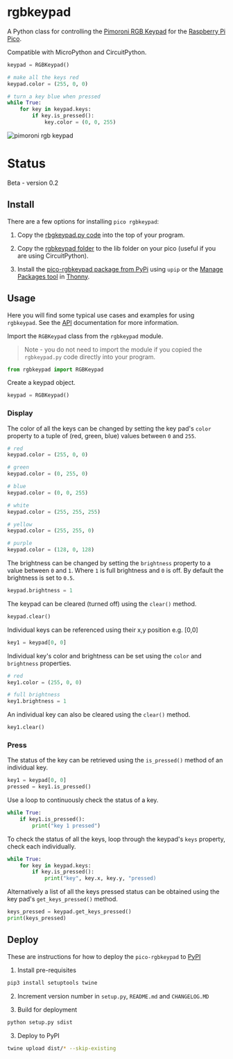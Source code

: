# rgbkeypad

A Python class for controlling the [Pimoroni RGB Keypad](https://shop.pimoroni.com/products/pico-rgb-keypad-base) for the [Raspberry Pi Pico](https://www.raspberrypi.org/documentation/pico/getting-started/).

Compatible with MicroPython and CircuitPython.

```python
keypad = RGBKeypad()

# make all the keys red
keypad.color = (255, 0, 0)

# turn a key blue when pressed
while True:
    for key in keypad.keys:
        if key.is_pressed():
            key.color = (0, 0, 255)
```

![pimoroni rgb keypad](https://cdn.shopify.com/s/files/1/0174/1800/products/pico-addons-2_1024x1024.jpg?v=1611177905)

# Status

Beta - version 0.2

## Install

There are a few options for installing `pico rgbkeypad`:

1. Copy the [rbgkeypad.py code](https://github.com/martinohanlon/pico-rgbkeypad/blob/main/rgbkeypad/rgbkeypad.py) into the top of your program.

2. Copy the [rgbkeypad folder](https://github.com/martinohanlon/pico-rgbkeypad/blob/main/rgbkeypad) to the lib folder on your pico (useful if you are using CircuitPython).

3. Install the [pico-rgbkeypad package from PyPi](https://pypi.org/project/pico-rbgkeypad) using `upip` or the [Manage Packages tool](https://github.com/thonny/thonny/wiki/InstallingPackages) in [Thonny](https://thonny.org/).

## Usage

Here you will find some typical use cases and examples for using `rgbkeypad`. See the [API](API.md) documentation for more information.

Import the `RGBKeypad` class from the `rgbkeypad` module.

> Note - you do not need to import the module if you copied the `rgbkeypad.py` code directly into your program.

```python
from rgbkeypad import RGBKeypad
```

Create a keypad object.

```python
keypad = RGBKeypad()
```

### Display

The color of all the keys can be changed by setting the key pad's `color` property to a tuple of (red, green, blue) values between `0` and `255`.

```python
# red
keypad.color = (255, 0, 0)

# green
keypad.color = (0, 255, 0)

# blue
keypad.color = (0, 0, 255)

# white
keypad.color = (255, 255, 255)

# yellow
keypad.color = (255, 255, 0)

# purple
keypad.color = (128, 0, 128)
```

The brightness can be changed by setting the `brightness` property to a value between `0` and `1`. Where `1` is full brightness and `0` is off. By default the brightness is set to `0.5`.

```python
keypad.brightness = 1
```

The keypad can be cleared (turned off) using the `clear()` method.

```python
keypad.clear()
```

Individual keys can be referenced using their x,y position e.g. [0,0]

```python
key1 = keypad[0, 0]
```

Individual key's color and brightness can be set using the `color` and `brightness` properties.

```python
# red
key1.color = (255, 0, 0)

# full brightness
key1.brightness = 1
```

An individual key can also be cleared using the `clear()` method.

```python
key1.clear()
```

### Press

The status of the key can be retrieved using the `is_pressed()` method of an individual key.

```python
key1 = keypad[0, 0]
pressed = key1.is_pressed()
```

Use a loop to continuously check the status of a key.

```python
while True:
    if key1.is_pressed():
        print("key 1 pressed")
```

To check the status of all the keys, loop through the keypad's `keys` property, check each individually.

```python
while True:
    for key in keypad.keys:
        if key.is_pressed():
            print("key", key.x, key.y, "pressed)
```

Alternatively a list of all the keys pressed status can be obtained using the key pad's `get_keys_pressed()` method.

```python
keys_pressed = keypad.get_keys_pressed()
print(keys_pressed)
```

## Deploy

These are instructions for how to deploy the `pico-rgbkeypad` to [PyPI](https://pypi.org/project/pico-rbgkeypad)

1. Install pre-requisites

~~~bash
pip3 install setuptools twine
~~~

2. Increment version number in `setup.py`, `README.md` and `CHANGELOG.MD`

3. Build for deployment

~~~bash
python setup.py sdist
~~~

3. Deploy to PyPI

~~~bash
twine upload dist/* --skip-existing
~~~
